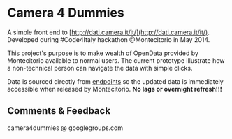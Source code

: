 Camera 4 Dummies
================

A simple front end to [http://dati.camera.it/it/](http://dati.camera.it/it/).  Developed during
#Code4Italy hackathon @Montecitorio in May 2014.

This project's purpose is to make wealth of OpenData provided by Montecitorio available to normal
users.  The current prototype illustrate how a non-technical person can navigate the data with simple
clicks.

Data is sourced directly from [endpoints](http://dati.camera.it/it/dati/) so the updated data is
immediately accessible when released by Montecitorio.  **No lags or overnight refresh!!!**

## Comments & Feedback

camera4dummies @ googlegroups.com


